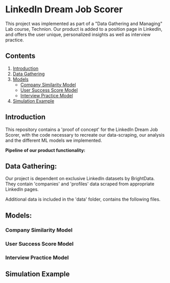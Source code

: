 # LinkedIn Dream Job Scorer

This project was implemented as part of a "Data Gathering and Managing" Lab course, Technion. Our product is added to a position page in LinkedIn, and offers the user unique, personalized insights as well as interview practice.

## Contents

1. [Introduction](#introduction)
2. [Data Gathering](#data-gathering)
3. [Models](#models)
    - [Company Similarity Model](#company-similarity-model)
    - [User Success Score Model](#user-success-score-model)
    - [Interview Practice Model](#interview-practice-model)
4. [Simulation Example](#simulation-example)

## Introduction

This repository contains a 'proof of concept' for the LinkedIn Dream Job Scorer, with the code necessary to recreate our data-scraping, our analysis and the different ML models we implemented. 

**Pipeline of our product functionality:**


## Data Gathering:

Our project is dependent on exclusive LinkedIn datasets by BrightData. They contain 'companies' and 'profiles' data scraped from appropriate LinkedIn pages. 

Additional data is included in the 'data' folder, contains the following files.



## Models:

### Company Similarity Model

### User Success Score Model

### Interview Practice Model

## Simulation Example




